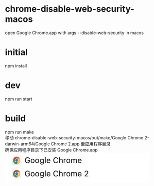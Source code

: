 # chrome-disable-web-security-macos

open Google Chrome.app with args --disable-web-security in macos

# initial

npm install

# dev

npm run start

# build

npm run make<br>
移动 chrome-disable-web-security-macos/out/make/Google Chrome 2-darwin-arm64/Google Chrome 2.app 至应用程序目录<br>
确保应用程序目录下已安装 Google Chrome.app<br>
![name](/assets/name.jpg)

